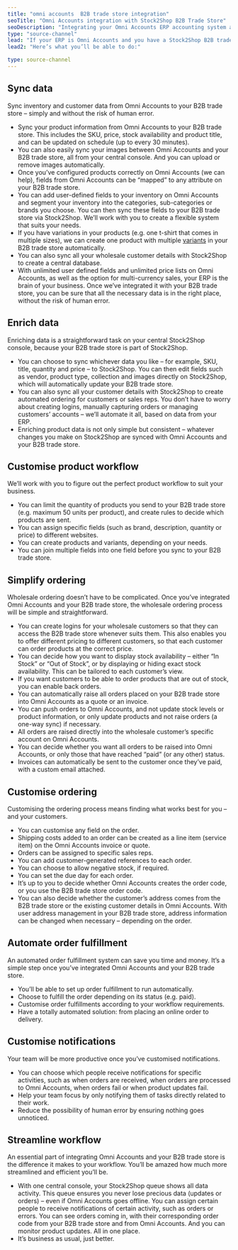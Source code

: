 ```yaml
---
title: "omni accounts  B2B trade store integration"
seoTitle: "Omni Accounts integration with Stock2Shop B2B Trade Store"
seoDescription: "Integrating your Omni Accounts ERP accounting system and your B2B trade store will make it much simpler to run your wholesale business. From streamlining your inventory data management to simplifying the ordering process and automating order fulfillment, you’ll be surprised how efficient it can be."
type: "source-channel"
lead: "If your ERP is Omni Accounts and you have a Stock2Shop B2B trade store, we can integrate them with ease. Once we’ve done that, you’ll be able to benefit from a streamlined workflow and a more efficient business."
lead2: "Here’s what you’ll be able to do:"

type: source-channel
---
```


Sync data
---------

Sync inventory and customer data from Omni Accounts to your B2B trade store – simply and without the risk of human error.

*   Sync your product information from Omni Accounts to your B2B trade store. This includes the SKU, price, stock availability and product title, and can be updated on schedule (up to every 30 minutes).
*   You can also easily sync your images between Omni Accounts and your B2B trade store, all from your central console. And you can upload or remove images automatically.
*   Once you’ve configured products correctly on Omni Accounts (we can help), fields from Omni Accounts can be “mapped” to any attribute on your B2B trade store.
*   You can add user-defined fields to your inventory on Omni Accounts and segment your inventory into the categories, sub-categories or brands you choose. You can then sync these fields to your B2B trade store via Stock2Shop. We’ll work with you to create a flexible system that suits your needs.
*   If you have variations in your products (e.g. one t-shirt that comes in multiple sizes), we can create one product with multiple [variants](http://www.stock2shop.com/documentation/key-concepts/products-variants/) in your B2B trade store automatically.
*   You can also sync all your wholesale customer details with Stock2Shop to create a central database.
*   With unlimited user defined fields and unlimited price lists on Omni Accounts, as well as the option for multi-currency sales, your ERP is the brain of your business. Once we’ve integrated it with your B2B trade store, you can be sure that all the necessary data is in the right place, without the risk of human error.

Enrich data
-----------

Enriching data is a straightforward task on your central Stock2Shop console, because your B2B trade store is part of Stock2Shop.

*   You can choose to sync whichever data you like – for example, SKU, title, quantity and price – to Stock2Shop. You can then edit fields such as vendor, product type, collection and images directly on Stock2Shop, which will automatically update your B2B trade store.
*   You can also sync all your customer details with Stock2Shop to create automated ordering for customers or sales reps. You don’t have to worry about creating logins, manually capturing orders or managing customers’ accounts – we’ll automate it all, based on data from your ERP.
*   Enriching product data is not only simple but consistent – whatever changes you make on Stock2Shop are synced with Omni Accounts and your B2B trade store.

Customise product workflow
--------------------------

We’ll work with you to figure out the perfect product workflow to suit your business.

*   You can limit the quantity of products you send to your B2B trade store (e.g. maximum 50 units per product), and create rules to decide which products are sent.
*   You can assign specific fields (such as brand, description, quantity or price) to different websites.
*   You can create products and variants, depending on your needs.
*   You can join multiple fields into one field before you sync to your B2B trade store.

Simplify ordering
-----------------

Wholesale ordering doesn’t have to be complicated. Once you’ve integrated Omni Accounts and your B2B trade store, the wholesale ordering process will be simple and straightforward.

*   You can create logins for your wholesale customers so that they can access the B2B trade store whenever suits them. This also enables you to offer different pricing to different customers, so that each customer can order products at the correct price.
*   You can decide how you want to display stock availability – either “In Stock” or “Out of Stock”, or by displaying or hiding exact stock availability. This can be tailored to each customer’s view.
*   If you want customers to be able to order products that are out of stock, you can enable back orders.
*   You can automatically raise all orders placed on your B2B trade store into Omni Accounts as a quote or an invoice.
*   You can push orders to Omni Accounts, and not update stock levels or product information, or only update products and not raise orders (a one-way sync) if necessary.
*   All orders are raised directly into the wholesale customer’s specific account on Omni Accounts.
*   You can decide whether you want all orders to be raised into Omni Accounts, or only those that have reached “paid” (or any other) status.
*   Invoices can automatically be sent to the customer once they’ve paid, with a custom email attached.

Customise ordering
------------------

Customising the ordering process means finding what works best for you – and your customers.

*   You can customise any field on the order.
*   Shipping costs added to an order can be created as a line item (service item) on the Omni Accounts invoice or quote.
*   Orders can be assigned to specific sales reps.
*   You can add customer-generated references to each order.
*   You can choose to allow negative stock, if required.
*   You can set the due day for each order.
*   It’s up to you to decide whether Omni Accounts creates the order code, or you use the B2B trade store order code.
*   You can also decide whether the customer’s address comes from the B2B trade store or the existing customer details in Omni Accounts. With user address management in your B2B trade store, address information can be changed when necessary – depending on the order.

Automate order fulfillment
--------------------------

An automated order fulfillment system can save you time and money. It’s a simple step once you’ve integrated Omni Accounts and your B2B trade store.

*   You’ll be able to set up order fulfillment to run automatically.
*   Choose to fulfill the order depending on its status (e.g. paid).
*   Customise order fulfillments according to your workflow requirements.
*   Have a totally automated solution: from placing an online order to delivery.

Customise notifications
-----------------------

Your team will be more productive once you’ve customised notifications.

*   You can choose which people receive notifications for specific activities, such as when orders are received, when orders are processed to Omni Accounts, when orders fail or when product updates fail.
*   Help your team focus by only notifying them of tasks directly related to their work.
*   Reduce the possibility of human error by ensuring nothing goes unnoticed.

Streamline workflow
-------------------

An essential part of integrating Omni Accounts and your B2B trade store is the difference it makes to your workflow. You’ll be amazed how much more streamlined and efficient you’ll be.

*   With one central console, your Stock2Shop queue shows all data activity. This queue ensures you never lose precious data (updates or orders) – even if Omni Accounts goes offline. You can assign certain people to receive notifications of certain activity, such as orders or errors. You can see orders coming in, with their corresponding order code from your B2B trade store and from Omni Accounts. And you can monitor product updates. All in one place.
*   It’s business as usual, just better.